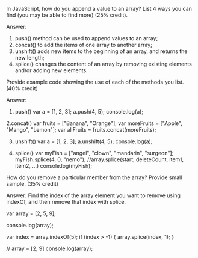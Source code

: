 In JavaScript, how do you append a value to an array?  List 4 ways you can find (you may be able to find more) (25% credit).  

Answer: 
1. push() method can be used to append values to an array;
2. concat() to add the items of one array to another array;
3. unshift() adds new items to the beginning of an array, and returns the new length;
4. splice() changes the content of an array by removing existing elements and/or adding new elements.


Provide example code showing the use of each of the methods you list. (40% credit)

Answer:
1. push()
var a = [1, 2, 3];
a.push(4, 5);
console.log(a);

2.concat()
var fruits = ["Banana", "Orange"];
var moreFruits = ["Apple", "Mango", "Lemon"];
var allFruits = fruits.concat(moreFruits);

3. unshift()
var a = [1, 2, 3];
a.unshift(4, 5);
console.log(a);

4. splice()
var myFish = ["angel", "clown", "mandarin", "surgeon"];
myFish.splice(4, 0, "nemo");
//array.splice(start, deleteCount, item1, item2, ...)
console.log(myFish);



How do you remove a particular member from the array?  Provide small sample. (35% credit)

Answer: Find the index of the array element you want to remove using indexOf, and then remove that index with splice.

var array = [2, 5, 9];

console.log(array);

var index = array.indexOf(5);
if (index > -1) {
  array.splice(index, 1);
}

// array = [2, 9]
console.log(array); 



